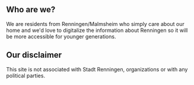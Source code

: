 ## Who are we?

We are residents from Renningen/Malmsheim who simply care about our home and we'd love to digitalize the information about Renningen so it will be more accessible for younger generations. 

## Our disclaimer 

This site is not associated with Stadt Renningen, organizations or with any political parties. 